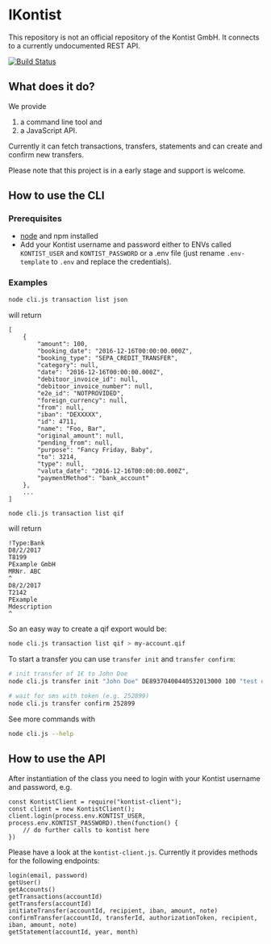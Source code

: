 # IKontist
This repository is not an official repository of the Kontist GmbH.
It connects to a currently undocumented REST API.

[![Build Status](https://travis-ci.org/netnexus/IKontist.svg?branch=master)](https://travis-ci.org/netnexus/IKontist)

## What does it do?
We provide 
1. a command line tool and
2. a JavaScript API.

Currently it can fetch transactions, transfers, statements and can create and confirm new transfers.

Please note that this project is in a early stage and support is welcome.

## How to use the CLI
### Prerequisites
* [node](https://nodejs.org) and npm installed
* Add your Kontist username and password either to ENVs called `KONTIST_USER` and `KONTIST_PASSWORD` or a .env file (just rename `.env-template` to `.env` and replace the credentials).

### Examples
```bash
node cli.js transaction list json
```

will return
```
[
    {
        "amount": 100,
        "booking_date": "2016-12-16T00:00:00.000Z",
        "booking_type": "SEPA_CREDIT_TRANSFER",
        "category": null,
        "date": "2016-12-16T00:00:00.000Z",
        "debitoor_invoice_id": null,
        "debitoor_invoice_number": null,
        "e2e_id": "NOTPROVIDED",
        "foreign_currency": null,
        "from": null,
        "iban": "DEXXXXX",
        "id": 4711,
        "name": "Foo, Bar",
        "original_amount": null,
        "pending_from": null,
        "purpose": "Fancy Friday, Baby",
        "to": 3214,
        "type": null,
        "valuta_date": "2016-12-16T00:00:00.000Z",
        "paymentMethod": "bank_account"
    },
    ...
]
```

```bash
node cli.js transaction list qif
```

will return
```
!Type:Bank
D8/2/2017
T8199
PExample GmbH
MRNr. ABC
^
D8/2/2017
T2142
PExample
Mdescription
^
```

So an easy way to create a qif export would be:
```bash
node cli.js transaction list qif > my-account.qif
```

To start a transfer you can use `transfer init` and `transfer confirm`:
```bash
# init transfer of 1€ to John Doe
node cli.js transfer init "John Doe" DE89370400440532013000 100 "test description"

# wait for sms with token (e.g. 252899)
node cli.js transfer confirm 252899
```


See more commands with 

```bash
node cli.js --help
```

## How to use the API

After instantiation of the class you need to login with your Kontist username and password, e.g.

    const KontistClient = require("kontist-client");
    const client = new KontistClient();
    client.login(process.env.KONTIST_USER, process.env.KONTIST_PASSWORD).then(function() {
        // do further calls to kontist here
    })

Please have a look at the `kontist-client.js`. Currently it provides methods for the following endpoints:

    login(email, password)
    getUser()
    getAccounts()
    getTransactions(accountId)
    getTransfers(accountId)
    initiateTransfer(accountId, recipient, iban, amount, note)
    confirmTransfer(accountId, transferId, authorizationToken, recipient, iban, amount, note)
    getStatement(accountId, year, month)
